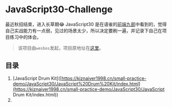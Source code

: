 # JavaScript30-Challenge

最近秋招结束，进入长草期😂 JavaScript30 是在语雀的[前端九部](https://www.yuque.com/fe9/basic/fov5og)中看到的，觉得自己实战能力有一点弱，见过的场景太少，所以决定要刷一遍，并记录下自己在项目练习中的体会。

> 该项目由`wesbos`发起，项目原地址在[这里](https://github.com/wesbos/JavaScript30)。

## 目录

1. [JavaScript Drum Kit]([https://kiznaiver1998.cn/small-practice-demo/JavaScript30/JavaScript%20Drum%20Kit/index.html](https://kiznaiver1998.cn/small-practice-demo/JavaScript30/JavaScript Drum Kit/index.html)) 
2. 